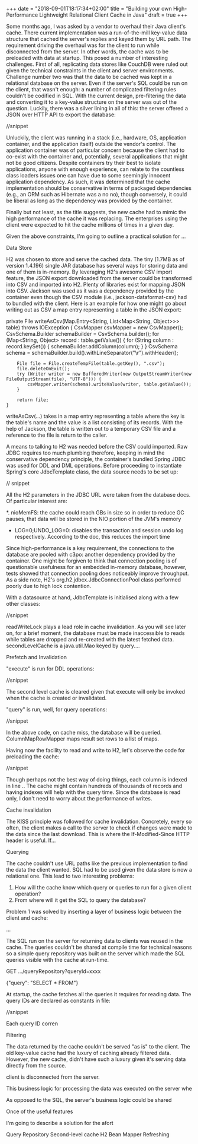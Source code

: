 +++
date = "2018-09-01T18:17:34+02:00"
title = "Building your own High-Performance Lightweight Relational Client Cache in Java"
draft = true
+++

Some months ago, I was asked by a vendor to overhaul their Java client's cache. There current
implementation was a run-of-the-mill key-value data structure that cached the server's replies and keyed them by URL path.
The requirement driving the overhaul was for the client to run while disconnected from the server.
In other words, the cache was to be preloaded with data at startup. This posed a number of interesting challenges.
First of all, replicating data stores like CouchDB were ruled out given the technical constraints in the client
and server environments. Challenge number two was that the data to be cached was kept in a relational
database on the server. Even if the server's SQL could be run on the client, that wasn't enough: a number of
complicated filtering rules couldn't be codified in SQL. With the current design, pre-filtering the data and converting it to a
key-value structure on the server was out of the question. Luckily, there was a silver lining in all of this:
the server offered a JSON over HTTP API to export the database:

//snippet

Unluckily, the client was running in a stack (i.e., hardware, OS, application container, and the application itself) outside the vendor's control.
The application container was of particular concern because the client had to co-exist with the container and, potentially,
several applications that might not be good citizens. Despite containers try their best to isolate applications, anyone with enough experience,
can relate to the countless class loaders issues one can have due to some seemingly innocent application dependency.
As such, it was determined that the cache implementation should be conservative in terms of packaged dependencies (e.g., an ORM such as Hibernate was a no no),
though conversely, it could be liberal as long as the dependency was provided by the container.

Finally but not least, as the title suggests, the new cache had to mimic the high performance of the cache it was replacing.
The enterprises using the client were expected to hit the cache millions of times in a given day.

Given the above constraints, I'm going to outline a practical solution for ...

Data Store

H2 was chosen to store and serve the cached data. The tiny (1.7MB as of version 1.4.196) single JAR database has several ways
for storing data and one of them is in-memory. By leveraging H2's awesome CSV import feature, the JSON export downloaded from the
server could be transformed into CSV and imported into H2. Plenty of libraries exist for mapping JSON into CSV. Jackson was used
as it was a dependency provided by the container even though the CSV module (i.e., jackson-dataformat-csv) had to bundled with the client.
Here is an example for how one might go about writing out as CSV a map entry representing a table in the JSON export:

private File writeAsCsv(Map.Entry<String, List<Map<String, Object>>> table) throws IOException {
        CsvMapper csvMapper = new CsvMapper();
        CsvSchema.Builder schemaBuilder = CsvSchema.builder();
        for (Map<String, Object> record : table.getValue()) {
			for (String column : record.keySet()) {
				schemaBuilder.addColumn(column);
			}
        }
        CsvSchema schema = schemaBuilder.build().withLineSeparator("\r").withHeader();

        File file = File.createTempFile(table.getKey(), ".csv");
        file.deleteOnExit();
        try (Writer writer = new BufferedWriter(new OutputStreamWriter(new FileOutputStream(file), "UTF-8"))) {
            csvMapper.writer(schema).writeValue(writer, table.getValue());
        }

        return file;
    }

writeAsCsv(...) takes in a map entry representing a table where the key is
the table's name and the value is a list consisting of its records. With the help of Jackson, the table is
written out to a temporary CSV file and a reference to the file is return to the caller.

A means to talking to H2 was needed before the CSV could imported. Raw JDBC requires too much plumbing therefore, keeping in mind the
conservative dependency principle, the container's bundled Spring JDBC was used for DDL and DML operations. Before proceeding to
instantiate Spring's core JdbcTemplate class, the data source needs to be set up:

// snippet

All the H2 parameters in the JDBC URL were taken from the database docs. Of particular interest are:

*. nioMemFS: the cache could reach GBs in size so in order to reduce GC pauses, that data will be stored in the NIO portion of the JVM's memory
*  LOG=0;UNDO_LOG=0: disables the transaction and session undo log respectively. According to the doc, this reduces the import time

Since high-performance is a key requirement, the connections to the database are pooled with c3po: another dependency provided
by the container. One might be forgiven to think that connection pooling is of questionable usefulness for an embedded in-memory database,
however, tests showed that connection pooling does noticeably improve throughput. As a side note, H2's org.h2.jdbcx.JdbcConnectionPool class
performed poorly due to high lock contention.

With a datasource at hand, JdbcTemplate is initialised along with a few other classes:

//snippet

readWriteLock plays a lead role in cache invalidation. As you will see later on, for a brief moment, the database must be
made inaccessible to reads while tables are dropped and re-created with the latest fetched data. secondLevelCache is a java.util.Mao
keyed by query....


Prefetch and Invalidation

"execute" is run for DDL operations:

//snippet

The second level cache is cleared given that execute will only be invoked when the cache is created or invalidated.

"query" is run, well, for query operations:

//snippet

In the above code, on cache miss, the database will be queried. ColumnMapRowMapper maps result set rows to a list of maps.

Having now the facility to read and write to H2, let's observe the code for preloading the cache:

//snippet

Though perhaps not the best way of doing things, each column is indexed in line .. The cache might
contain hundreds of thousands of records and having indexes will help with the query time. Since the
database is read only, I don't need to worry about the performance of writes.


Cache invalidation

The KISS principle was followed for cache invalidation. Concretely, every so often, the client makes a
call to the server to check if changes were made to the data since the last download. This is where the If-Modified-Since HTTP header
is useful. If...


Querying

The cache couldn't use URL paths like the previous implementation to find the data the client wanted.
SQL had to be used given the data store is now a relational one. This lead to two interesting problems:

1. How will the cache know which query or queries to run for a given client operation?
2. From where will it get the SQL to query the database?

Problem 1 was solved by inserting a layer of business logic between the client and cache:



...




The SQL run on the server for returning data to clients was reused in the cache. The queries couldn't
be shared at compile time for technical reasons so a simple query repository was built on the server
 which made the SQL queries visible with the cache at run-time.

GET .../queryRepository?queryId=xxxx

{"query": "SELECT * FROM"}

At startup, the cache fetches all the queries it requires for reading data. The query IDs
are declared as constants in file:

//snippet

Each query ID corren


Filtering

The data returned by the cache couldn't be served "as is" to the client. The old
key-value cache had the luxury of caching already filtered data. However, the new cache,
didn't have such a luxury given it's serving data directly from the source.

client is disconnected from the server.

This business logic for processing the data
was executed on the server whe

As opposed to the SQL, the server's business logic could be shared


Once of the useful features


I'm going to describe
a solution for the afort

Query Repository
Second-level cache
H2
Bean Mapper
Refreshing
